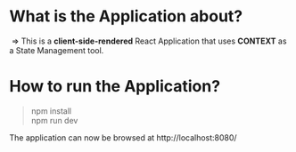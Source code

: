 # What is the Application about? </br>
&nbsp;=> This is a <b>client-side-rendered</b> React Application that uses <b>CONTEXT</b> as a State Management tool. </br>

# How to run the Application? </br>
> npm install </br>
> npm run dev </br>

The application can now be browsed at http://localhost:8080/

